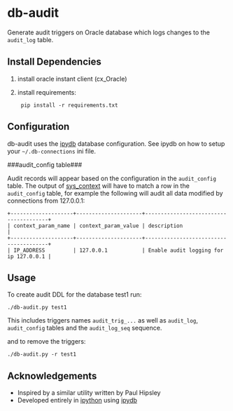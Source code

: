 db-audit
========

Generate audit triggers on Oracle database which logs changes to the `audit_log` table.

Install Dependencies
--------------------

1. install oracle instant client (cx_Oracle)
2. install requirements:

        pip install -r requirements.txt

Configuration
-------------

db-audit uses the [ipydb](https://github.com/jaysw/ipydb) database configuration.  See ipydb on
how to setup your `~/.db-connections` ini file.

###audit_config table###

Audit records will appear based on the configuration in the `audit_config` table.  The output of
[sys_context](http://docs.oracle.com/cd/B19306_01/server.102/b14200/functions165.htm) will have to
match a row in the `audit_config` table, for example the following will audit all data modified by
connections from 127.0.0.1:

    +--------------------+---------------------+---------------------------------------+
    | context_param_name | context_param_value | description                           |
    +--------------------+---------------------+---------------------------------------+
    | IP_ADDRESS         | 127.0.0.1           | Enable audit logging for ip 127.0.0.1 |

Usage
-----

To create audit DDL for the database test1 run:

    ./db-audit.py test1

This includes triggers names `audit_trig_...` as well as `audit_log`, `audit_config` tables and the
`audit_log_seq` sequence.

and to remove the triggers:

    ./db-audit.py -r test1

Acknowledgements
----------------

 * Inspired by a similar utility written by Paul Hipsley
 * Developed entirely in [ipython](http://ipython.org) using [ipydb](https://github.com/jaysw/ipydb)
